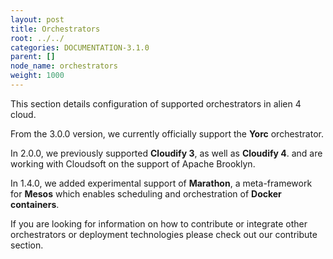 ```yaml
---
layout: post
title: Orchestrators
root: ../../
categories: DOCUMENTATION-3.1.0
parent: []
node_name: orchestrators
weight: 1000
---
```


This section details configuration of supported orchestrators in alien 4 cloud.

From the 3.0.0 version, we  currently officially support the __Yorc__ orchestrator.

In 2.0.0, we previously supported __Cloudify 3__, as well as __Cloudify 4__. and are working with Cloudsoft on the support of Apache Brooklyn.

In 1.4.0, we added experimental support of __Marathon__, a meta-framework for __Mesos__ which enables scheduling and orchestration of __Docker containers__.

If you are looking for information on how to contribute or integrate other orchestrators or deployment technologies please check out our contribute section.
